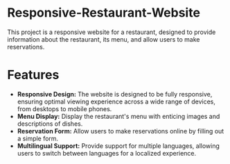 # Responsive-Restaurant-Website
This project is a responsive website for a restaurant, designed to provide information about the restaurant, its menu, and allow users to make reservations.

# Features
- **Responsive Design:** The website is designed to be fully responsive, ensuring optimal viewing experience across a wide range of devices, from desktops to mobile phones.
- **Menu Display:** Display the restaurant's menu with enticing images and descriptions of dishes.
- **Reservation Form:** Allow users to make reservations online by filling out a simple form.
- **Multilingual Support:** Provide support for multiple languages, allowing users to switch between languages for a localized experience.
